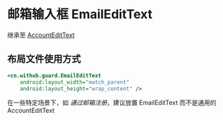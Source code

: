 # 邮箱输入框 EmailEditText

继承至 [AccountEditText](./hc_account_edit_text.md)

## 布局文件使用方式
```xml
<cn.withub.guard.EmailEditText
    android:layout_width="match_parent"
    android:layout_height="wrap_content" />
```

在一些特定场景下，如 *通过邮箱注册*，建议放置 EmailEditText 而不是通用的 AccountEditText

<br>
